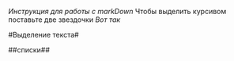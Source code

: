 *Инструкция для работы с markDown*
Чтобы выделить курсивом поставьте две звездочки *Вот так*

#Выделение текста#

##списки##
